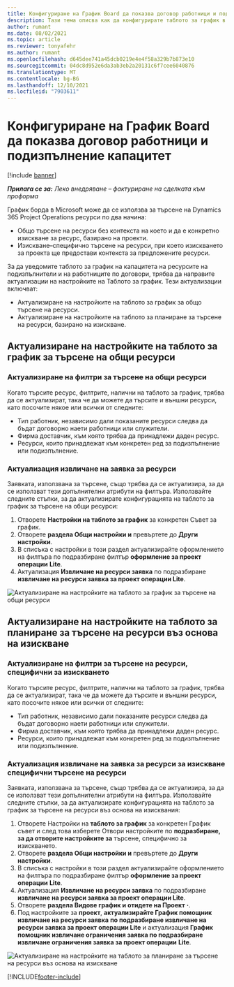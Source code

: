 ```yaml
---
title: Конфигуриране на График Board да показва договор работници и подизпълнение капацитет
description: Тази тема описва как да конфигурирате таблото за график в Microsoft да показва капацитета на Dynamics 365 Project Operations подизпълнените ресурси при персонал на изискванията за ресурси на проекта.
author: rumant
ms.date: 08/02/2021
ms.topic: article
ms.reviewer: tonyafehr
ms.author: rumant
ms.openlocfilehash: d645dee741a45dcb0219e4e4f58a329b7b873e10
ms.sourcegitcommit: 04dc8d952e6da3ab3eb2a20131c6f7cee6040876
ms.translationtype: MT
ms.contentlocale: bg-BG
ms.lasthandoff: 12/10/2021
ms.locfileid: "7903611"
---
```

# <a name="configure-schedule-board-to-show-contract-workers-and-subcontracted-capacity"></a>Конфигуриране на График Board да показва договор работници и подизпълнение капацитет 

[!include [banner](../../includes/dataverse-preview.md)]

_**Прилага се за:** Леко внедряване – фактуриране на сделката към проформа_

График борда в Microsoft може да се използва за търсене на Dynamics 365 Project Operations ресурси по два начина:

- Общо търсене на ресурси без контекста на което и да е конкретно изискване за ресурс, базирано на проекти.
- Изискване–специфично търсене на ресурси, при което изискването за проекта ще предостави контекста за предложените ресурси.

За да уведомите таблото за график на капацитета на ресурсите на подизпълнители и на работниците по договори, трябва да направите актуализации на настройките на Таблото за график. Тези актуализации включват: 
- Актуализиране на настройките на таблото за график за общо търсене на ресурси.
- Актуализиране на настройките на таблото за планиране за търсене на ресурси, базирано на изискване.

## <a name="update-schedule-board-settings-for-general-resource-search"></a>Актуализиране на настройките на таблото за график за търсене на общи ресурси
### <a name="update-filters-for-general-resource-search"></a>Актуализиране на филтри за търсене на общи ресурси
Когато търсите ресурс, филтрите, налични на таблото за график, трябва да се актуализират, така че да можете да търсите и външни ресурси, като посочите някое или всички от следните:
  - Тип работник, независимо дали показаните ресурси следва да бъдат договорно наети работници или служители.
  - Фирма доставчик, към която трябва да принадлежи даден ресурс.
  - Ресурси, които принадлежат към конкретен ред за подизпълнение или подизпълнение.
    
### <a name="update-retrieve-resource-query"></a>Актуализация извличане на заявка за ресурси
Заявката, използвана за търсене, също трябва да се актуализира, за да се използват тези допълнителни атрибути на филтъра. Използвайте следните стъпки, за да актуализирате конфигурацията на таблото за график за търсене на общи ресурси:  
1. Отворете **Настройки на таблото за график** за конкретен Съвет за график.
2. Отворете **раздела Общи настройки и** превъртете до **Други настройки**.
3. В списъка с настройки в този раздел актуализирайте оформлението на филтъра по подразбиране филтър **оформление за проект операции** **Lite**.
4. Актуализация **Извличане на ресурси заявка** по подразбиране **извличане на ресурси заявка за проект операции Lite**.

![Актуализиране на настройките на таблото за график за търсене на общи ресурси](../media/BoardSettings.png)  

## <a name="update-schedule-board-settings-for-requirementbased-resource-search"></a>Актуализиране на настройките на таблото за планиране за търсене на ресурси въз основа на изискване
### <a name="update-filters-for-requirement-specific-resource-search"></a>Актуализиране на филтри за търсене на ресурси, специфични за изискването 
Когато търсите ресурс, филтрите, налични на таблото за график, трябва да се актуализират, така че да можете да търсите и външни ресурси, като посочите някое или всички от следните:
 - Тип работник, независимо дали показаните ресурси следва да бъдат договорно наети работници или служители.
 - Фирма доставчик, към която трябва да принадлежи даден ресурс.
 - Ресурси, които принадлежат към конкретен ред за подизпълнение или подизпълнение.

### <a name="update-retrieve-resource-query-for-requirement-specific-resource-search"></a>Актуализация извличане на заявка за ресурси за изискване специфични търсене на ресурси 
Заявката, използвана за търсене, също трябва да се актуализира, за да се използват тези допълнителни атрибути на филтъра. Използвайте следните стъпки, за да актуализирате конфигурацията на таблото за график за търсене на ресурси въз основа на изисквания:

1. Отворете Настройки на **таблото за график** за конкретен График съвет и след това изберете Отвори настройките по **подразбиране, за да отворите настройките за** търсене, специфично за изискването.
2. Отворете **раздела Общи настройки и** превъртете до **Други настройки**.
3. В списъка с настройки в този раздел актуализирайте оформлението на филтъра по подразбиране филтър **оформление за проект операции** **Lite**.
4. Актуализация **Извличане на ресурси заявка** по подразбиране **извличане на ресурси заявка за проект операции Lite**.
5. Отворете **раздела Видове график и отидете на Проект** **·**.
6. Под настройките за **проект**, **актуализирайте График помощник извличане на ресурси заявка** **по подразбиране извличане на ресурси заявка за проект операции Lite** и актуализация **График помощник извличане ограничения заявка по подразбиране извличане ограничения заявка за проект операции** **Lite**.

![Актуализиране на настройките на таблото за планиране за търсене на ресурси въз основа на изискване](../media/SASettings.png)  

[!INCLUDE[footer-include](../../includes/footer-banner.md)]
